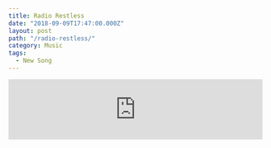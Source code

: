```yaml
---
title: Radio Restless
date: "2018-09-09T17:47:00.000Z"
layout: post
path: "/radio-restless/"
category: Music
tags:
  - New Song
---
```

<iframe style="border: 0; width: 100%; height: 120px;" src="https://bandcamp.com/EmbeddedPlayer/track=1823415400/size=large/bgcol=ffffff/linkcol=333333/tracklist=false/artwork=small/transparent=true/" seamless><a href="http://bangtilde.bandcamp.com/track/radio-restless">Radio Restless by Bang Tilde</a></iframe>